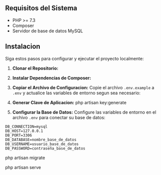 ## Requisitos del Sistema

- PHP >= 7.3
- Composer
- Servidor de base de datos MySQL

## Instalacion

Siga estos pasos para configurar y ejecutar el proyecto localmente:

1. **Clonar el Repositorio:**

2. **Instalar Dependencias de Composer:**

3. **Copiar el Archivo de Configuracion:**
Copie el archivo `.env.example` a `.env` y actualice las variables de entorno segun sea necesario:

4. **Generar Clave de Aplicacion:**
php artisan key:generate

5. **Configurar la Base de Datos:**
Configure las variables de entorno en el archivo `.env` para conectar su base de datos:

```env
DB_CONNECTION=mysql
DB_HOST=127.0.0.1
DB_PORT=3306
DB_DATABASE=nombre_base_de_datos
DB_USERNAME=usuario_base_de_datos
DB_PASSWORD=contraseña_base_de_datos
``` 
php artisan migrate 

php artisan serve

